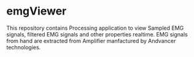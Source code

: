 # emgViewer
This repository contains Processing application to view Sampled EMG signals, filtered EMG signals and other properties realtime. EMG signals from hand are extracted from Amplifier manfactured by Andvancer technologies. 
